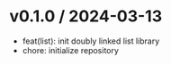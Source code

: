 
v0.1.0 / 2024-03-13
==================

  * feat(list): init doubly linked list library
  * chore: initialize repository

